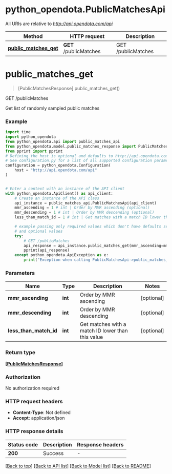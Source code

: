 # python_opendota.PublicMatchesApi

All URIs are relative to *http://api.opendota.com/api*

Method | HTTP request | Description
------------- | ------------- | -------------
[**public_matches_get**](PublicMatchesApi.md#public_matches_get) | **GET** /publicMatches | GET /publicMatches


# **public_matches_get**
> [PublicMatchesResponse] public_matches_get()

GET /publicMatches

Get list of randomly sampled public matches

### Example


```python
import time
import python_opendota
from python_opendota.api import public_matches_api
from python_opendota.model.public_matches_response import PublicMatchesResponse
from pprint import pprint
# Defining the host is optional and defaults to http://api.opendota.com/api
# See configuration.py for a list of all supported configuration parameters.
configuration = python_opendota.Configuration(
    host = "http://api.opendota.com/api"
)


# Enter a context with an instance of the API client
with python_opendota.ApiClient() as api_client:
    # Create an instance of the API class
    api_instance = public_matches_api.PublicMatchesApi(api_client)
    mmr_ascending = 1 # int | Order by MMR ascending (optional)
    mmr_descending = 1 # int | Order by MMR descending (optional)
    less_than_match_id = 1 # int | Get matches with a match ID lower than this value (optional)

    # example passing only required values which don't have defaults set
    # and optional values
    try:
        # GET /publicMatches
        api_response = api_instance.public_matches_get(mmr_ascending=mmr_ascending, mmr_descending=mmr_descending, less_than_match_id=less_than_match_id)
        pprint(api_response)
    except python_opendota.ApiException as e:
        print("Exception when calling PublicMatchesApi->public_matches_get: %s\n" % e)
```


### Parameters

Name | Type | Description  | Notes
------------- | ------------- | ------------- | -------------
 **mmr_ascending** | **int**| Order by MMR ascending | [optional]
 **mmr_descending** | **int**| Order by MMR descending | [optional]
 **less_than_match_id** | **int**| Get matches with a match ID lower than this value | [optional]

### Return type

[**[PublicMatchesResponse]**](PublicMatchesResponse.md)

### Authorization

No authorization required

### HTTP request headers

 - **Content-Type**: Not defined
 - **Accept**: application/json


### HTTP response details

| Status code | Description | Response headers |
|-------------|-------------|------------------|
**200** | Success |  -  |

[[Back to top]](#) [[Back to API list]](../README.md#documentation-for-api-endpoints) [[Back to Model list]](../README.md#documentation-for-models) [[Back to README]](../README.md)


